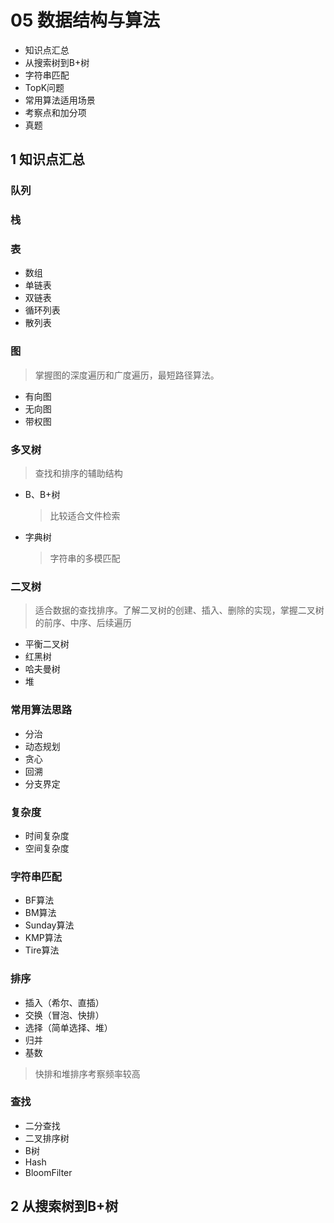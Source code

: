 # 05 数据结构与算法

* 知识点汇总
* 从搜索树到B+树
* 字符串匹配
* TopK问题
* 常用算法适用场景
* 考察点和加分项
* 真题

## 1 知识点汇总

### 队列
### 栈
### 表
* 数组
* 单链表
* 双链表
* 循环列表
* 散列表

### 图
> 掌握图的深度遍历和广度遍历，最短路径算法。
* 有向图
* 无向图
* 带权图

### 多叉树

> 查找和排序的辅助结构
* B、B+树 
    > 比较适合文件检索
* 字典树
    > 字符串的多模匹配

### 二叉树
> 适合数据的查找排序。了解二叉树的创建、插入、删除的实现，掌握二叉树的前序、中序、后续遍历
* 平衡二叉树
* 红黑树
* 哈夫曼树
* 堆

### 常用算法思路
* 分治
* 动态规划
* 贪心
* 回溯
* 分支界定

### 复杂度
* 时间复杂度
* 空间复杂度

### 字符串匹配
* BF算法
* BM算法
* Sunday算法
* KMP算法
* Tire算法

### 排序
* 插入（希尔、直插）
* 交换（冒泡、快排）
* 选择（简单选择、堆）
* 归并
* 基数

> 快排和堆排序考察频率较高

### 查找
* 二分查找
* 二叉排序树
* B树
* Hash
* BloomFilter

## 2 从搜索树到B+树
